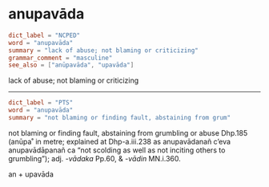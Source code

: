# anupavāda

``` toml
dict_label = "NCPED"
word = "anupavāda"
summary = "lack of abuse; not blaming or criticizing"
grammar_comment = "masculine"
see_also = ["anūpavāda", "upavāda"]
```

lack of abuse; not blaming or criticizing

--------------------

``` toml
dict_label = "PTS"
word = "anupavāda"
summary = "not blaming or finding fault, abstaining from grum"
```

not blaming or finding fault, abstaining from grumbling or abuse Dhp.185 (anūpa˚ in metre; explained at Dhp\-a.iii.238 as anupavādanañ c’eva anupavādāpanañ ca “not scolding as well as not inciting others to grumbling”); adj. *\-vādaka* Pp.60, & *\-vādin* MN.i.360.

an \+ upavāda

